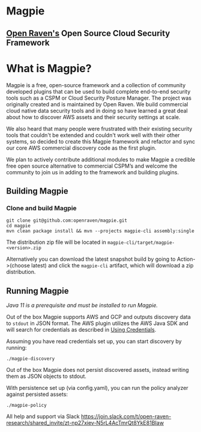 # Magpie
## [Open Raven's](https://openraven.com) Open Source Cloud Security Framework 

# What is Magpie?
Magpie is a free, open-source framework and a collection of community developed plugins that can be used to build complete end-to-end security tools such as a CSPM or Cloud Security Posture Manager. The project was originally created and is maintained by Open Raven. We build commercial cloud native data security tools and in doing so have learned a great deal about how to discover AWS assets and their security settings at scale.

We also heard that many people were frustrated with their existing security tools that couldn't be extended  and couldn't work well with their other systems, so decided to create this Magpie framework and refactor and sync our core AWS commercial discovery code as the first plugin.

We plan to actively contribute additional modules to make Magpie a credible free open source alternative to commercial CSPM’s and welcome the community to join us in adding to the framework and building plugins.

## Building Magpie

### Clone and build Magpie
```shell
git clone git@github.com:openraven/magpie.git
cd magpie
mvn clean package install && mvn --projects magpie-cli assembly:single
```

The distribution zip file will be located in `magpie-cli/target/magpie-<version>.zip`

Alternatively you can download the latest snapshot build by going to Action->(choose latest) and click the `magpie-cli` artifact,
which will download a zip distribution.

## Running Magpie
*Java 11 is a prerequisite and must be installed to run Magpie.*

Out of the box Magpie supports AWS and GCP and outputs discovery data to `stdout` in JSON format. The
AWS plugin utilizes the AWS Java SDK and will search for credentials as described in [Using Credentials](https://docs.aws.amazon.com/sdk-for-java/latest/developer-guide/credentials.html).

Assuming you have read credentials set up, you can start discovery by running:
```shell
./magpie-discovery
```

Out of the box Magpie does not persist discovered assets, instead writing them as JSON objects to stdout.

With persistence set up (via config.yaml), you can run the policy analyzer against persisted assets:
```shell
./magpie-policy
```
All help and support via Slack https://join.slack.com/t/open-raven-research/shared_invite/zt-np27xiev-N5rL4AcTmrQt8YkE81BIaw
